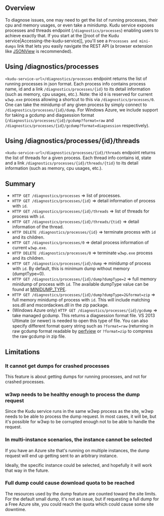 ## Overview

To diagnose issues, one may need to get the list of running processes, their cpu and memory usages, or even take a minidump.  Kudu service exposes processes and threads endpoint (`/diagnostics/processes`) enabling users to achieve exactly that. If you start at the [[root of the Kudu service|Accessing-the-kudu-service]], you'll see a `Processes and mini-dumps` link that lets you easily navigate the REST API (a browser extension like [JSONView](https://chrome.google.com/webstore/detail/jsonview/chklaanhfefbnpoihckbnefhakgolnmc?hl=en) is recommended).

## Using /diagnostics/processes

`<kudu-service-url>/diagnostics/processes` endpoint returns the list of running processes in json format.   Each process info contains process name, id and a link `/diagnostics/processes/{id}` to its detail information (such as memory, cpu usages, etc.).  Note: the id `0` is reserved for current `w3wp.exe` process allowing a shortcut to this via `/diagnostics/processes/0`.  One can take the minidump of any given process by simply connect to `/diagnostics/processes/{id}/dump`.   For Windows Azure, we include support for taking a gcdump and diagsession format (`/diagnostics/processes/{id}/gcdump?format=raw` and `/diagnostics/processes/{id}/gcdump?format=diagsession` respectively).      

## Using /diagnostics/processes/{id}/threads

`<kudu-service-url>/diagnostics/processes/{id}/threads` endpoint returns the list of threads for a given process.   Each thread info contains id, state and a link `/diagnostics/processes/{id}/threads/{tid}` to its detail information (such as memory, cpu usages, etc.).  

## Summary

* `HTTP GET /diagnostics/processes` => list of processes.
* `HTTP GET /diagnostics/processes/{id}` => detail information of process with `id`.
* `HTTP GET /diagnostics/processes/{id}/threads` => list of threads for process with `id`.
* `HTTP GET /diagnostics/processes/{id}/threads/{tid}` => detail information of the thread.
* `HTTP DELETE /diagnostics/processes/{id}` => terminate process with `id` and its children.
* `HTTP GET /diagnostics/processes/0` => detail process information of current `w3wp.exe`.
* `HTTP DELETE /diagnostics/processes/0` => terminate `w3wp.exe` process and its children.
* `HTTP GET /diagnostics/processes/{id}/dump` => minidump of process with `id`.  By default, this is minimum dump without memory (dumptType=0).
* `HTTP GET /diagnostics/processes/{id}/dump?dumpType=2` => full memory minidump of process with `id`.  The available dumpType  value can be found at [MINIDUMP_TYPE](http://msdn.microsoft.com/en-us/library/windows/desktop/ms680519.aspx).
* `HTTP GET /diagnostics/processes/{id}/dump?dumpType=2&format=zip` => full memory minidump of process with `id`.  This will include matching sos.dll and mscordackws.dll in the zip package.  
* (Windows Azure only) `HTTP GET /diagnostics/processes/{id}/gcdump` => take managed gcdump.  This returns a diagsession format file.    VS 2013 Ultimate (or newer) is needed to open this type of file.  You can also specify different format query string such as `?format=raw` (returning in raw gcdump format readable by [perfview](http://www.microsoft.com/en-us/download/details.aspx?id=28567) or `?format=zip` to compress the raw gcdump in zip file.

## Limitations

### It cannot get dumps for crashed processes

This feature is about getting dumps for running processes, and not for crashed processes.

### w3wp needs to be healthy enough to process the dump request

Since the Kudu service runs in the same w3wp process as the site, w3wp needs to be able to process the dump request. In most cases, it will be, but it's possible for w3wp to be corrupted enough not to be able to handle the request.

### In multi-instance scenarios, the instance cannot be selected

If you have an Azure site that's running on multiple instances, the dump request will end up getting sent to an arbitrary instance.

Ideally, the specific instance could be selected, and hopefully it will work that way in the future.


### Full dump could cause download quota to be reached

The resources used by the dump feature are counted toward the site limits. For the default small dump, it's not an issue, but if requesting a full dump for a Free Azure site, you could reach the quota which could cause some site downtime.